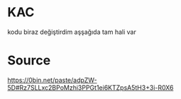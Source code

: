 # KAC
kodu biraz değiştirdim aşşağıda tam hali var
# Source
https://0bin.net/paste/adpZW-5D#Rz7SLLxc2BPoMzhi3PPGt1ei6KTZpsA5tH3+3i-R0X6
